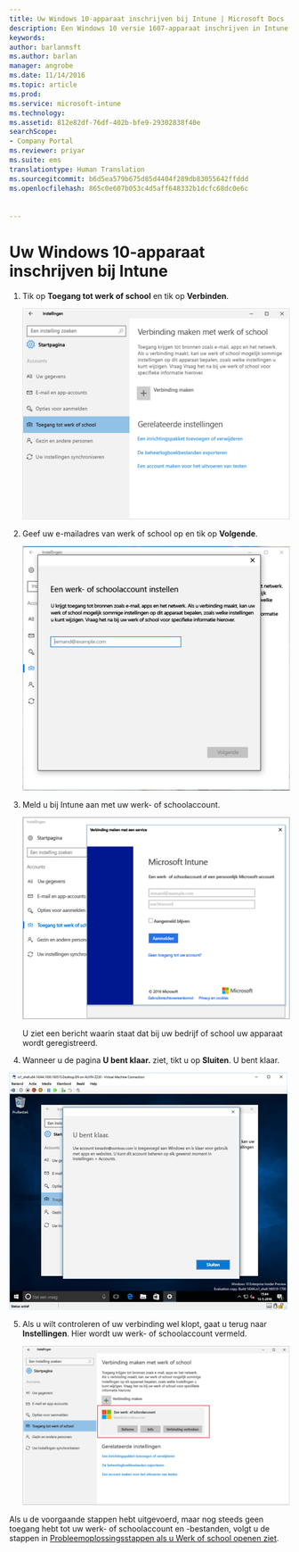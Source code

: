 ```yaml
---
title: Uw Windows 10-apparaat inschrijven bij Intune | Microsoft Docs
description: Een Windows 10 versie 1607-apparaat inschrijven in Intune
keywords: 
author: barlanmsft
ms.author: barlan
manager: angrobe
ms.date: 11/14/2016
ms.topic: article
ms.prod: 
ms.service: microsoft-intune
ms.technology: 
ms.assetid: 812e82df-76df-402b-bfe9-29302838f40e
searchScope:
- Company Portal
ms.reviewer: priyar
ms.suite: ems
translationtype: Human Translation
ms.sourcegitcommit: b6d5ea579b675d85d4404f289db83055642ffddd
ms.openlocfilehash: 865c0e607b053c4d5aff648332b1dcfc68dc0e6c


---
```


# <a name="enroll-your-windows-10-device-in-intune"></a>Uw Windows 10-apparaat inschrijven bij Intune

1.  Tik op **Toegang tot werk of school** en tik op **Verbinden**.

    ![Tik op Werk- of school-account openen](./media/w10-enroll-rs1-connect-to-work-or-school.png)

2.  Geef uw e-mailadres van werk of school op en tik op **Volgende**.

    ![Uw werk- of schoolaccount opgeven](./media/w10-enroll-rs1-set-up-work-or-school-account.png)

3. Meld u bij Intune aan met uw werk- of schoolaccount.

    ![Een werk- of schoolaccount toevoegen](./media/w10-enroll-rs1-enter-your-credentials.png)

    U ziet een bericht waarin staat dat bij uw bedrijf of school uw apparaat wordt geregistreerd.

4. Wanneer u de pagina **U bent klaar.** ziet, tikt u op **Sluiten**. U bent klaar.

  ![Tik in het scherm U bent klaar. op Sluiten](./media/w10-enroll-rs1-youre-all-set.png)

5. Als u wilt controleren of uw verbinding wel klopt, gaat u terug naar **Instellingen**. Hier wordt uw werk- of schoolaccount vermeld.

    ![Valideren of de verbinding correct is ingesteld](./media/w10-enroll-rs1-validate-successful-enrollment.png)

Als u de voorgaande stappen hebt uitgevoerd, maar nog steeds geen toegang hebt tot uw werk- of schoolaccount en -bestanden, volgt u de stappen in [Probleemoplossingsstappen als u Werk of school openen ziet](troubleshoot-your-windows-10-device-windows.md#troubleshooting-steps-to-follow-if-you-see-access-work-or-school).



<!--HONumber=Dec16_HO2-->


